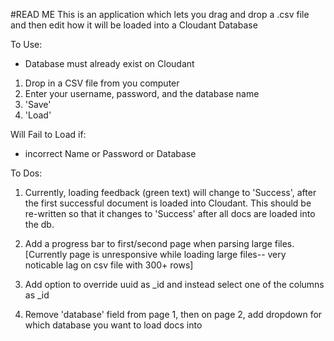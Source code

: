 #READ ME
This is an application which lets you drag and drop a .csv file and then edit how it will be loaded into a Cloudant Database


To Use:

- Database must already exist on Cloudant
1. Drop in a CSV file from you computer
2. Enter your username, password, and the database name
3. 'Save'
4. 'Load'



Will Fail to Load if: 
- incorrect Name or Password or Database 




To Dos:

1. Currently, loading feedback (green text) will change to 'Success', after the first successful document is loaded into Cloudant. This should be re-written so that it changes to 'Success' after all docs are loaded into the db. 

2. Add a progress bar to first/second page when parsing large files. [Currently page is unresponsive while loading large files-- very noticable lag on csv file with 300+ rows]

3. Add option to override uuid as _id and instead select one of the columns as _id

4. Remove 'database' field from page 1, then on page 2, add dropdown for which database you want to load docs into
